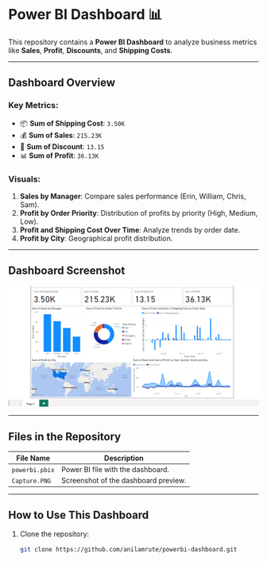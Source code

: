 #  Power BI Dashboard 📊

This repository contains a **Power BI Dashboard** to analyze business metrics like **Sales**, **Profit**, **Discounts**, and **Shipping Costs**.

---

## **Dashboard Overview**

### Key Metrics:
- 📦 **Sum of Shipping Cost**: `3.50K`
- 💰 **Sum of Sales**: `215.23K`
- 🎯 **Sum of Discount**: `13.15`
- 📊 **Sum of Profit**: `36.13K`

### Visuals:
1. **Sales by Manager**: Compare sales performance (Erin, William, Chris, Sam).
2. **Profit by Order Priority**: Distribution of profits by priority (High, Medium, Low).
3. **Profit and Shipping Cost Over Time**: Analyze trends by order date.
4. **Profit by City**: Geographical profit distribution.

---

## **Dashboard Screenshot**

![Dashboard Screenshot](Capture.PNG)

---

## **Files in the Repository**

| File Name   | Description                        |
|-------------|------------------------------------|
| `powerbi.pbix`  | Power BI file with the dashboard.  |
| `Capture.PNG` | Screenshot of the dashboard preview. |

---

## **How to Use This Dashboard**

1. Clone the repository:
   ```bash
   git clone https://github.com/anilamrute/powerbi-dashboard.git

